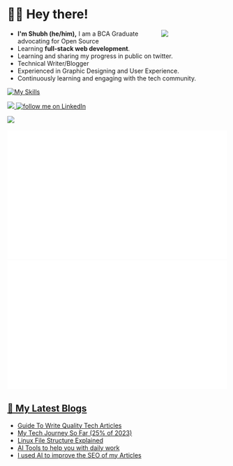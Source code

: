 <!-- This is Header -->
<h1>🙋‍♂️ Hey there! </h1>

<img width="30%" align='right' src="https://i.giphy.com/media/10IEUy0f5V3WLu/giphy.webp">

<!-- Introduction -->
- <b> I'm Shubh (he/him),</b> I am a BCA Graduate advocating for Open Source
- Learning <b>full-stack web development</b>. 
- Learning and sharing my progress in public on twitter.</a>
- Technical Writer/Blogger
- Experienced in Graphic Designing and User Experience.
- Continuously learning and engaging with the tech community.

<!-- My Skills -->
[![My Skills](https://skillicons.dev/icons?i=html,css,tailwind,github,java,js,bash,git,githubactions,figma,linux,netlify,vim,vscode,xd&perline=8)](https://skillicons.dev)

<!-- Socials stats -->
<a href="https://twitter.com/shubhstwt"><img src="https://img.shields.io/badge/follow%20me%20on-twitter-blue?style=flat&logo=twitter"> [![follow me on LinkedIn](https://img.shields.io/badge/follow%20me%20on-linkedin-blue?style=flat&logo=linkedin)](https://www.linkedin.com/in/shubhsharma19/)
  
<a href="https://ko-fi.com/shubhsharma19"><img src="https://img.shields.io/badge/buy%20me%20a-coffee-orange?style=flat&logo=ko-fi">
  
![Shubh's Stats](https://raw.githubusercontent.com/shubhsharma19/github-stats/master/generated/overview.svg#gh-dark-mode-only)
![Shubh's Stats](https://raw.githubusercontent.com/shubhsharma19/github-stats/master/generated/languages.svg#gh-dark-mode-only)
  
<!-- My blogs -->
## 📕 My Latest Blogs
<!-- BLOG-POST-LIST:START -->
- [Guide To Write Quality Tech Articles](https://shubhsharma19.hashnode.dev/guide-to-write-quality-tech-articles)
- [My Tech Journey So Far &lpar;25% of 2023&rpar;](https://shubhsharma19.hashnode.dev/my-tech-journey-so-far)
- [Linux File Structure Explained](https://shubhsharma19.hashnode.dev/linux-file-structure-explained)
- [AI Tools to help you with daily work](https://shubhsharma19.hashnode.dev/ai-tools-to-help-you-with-daily-work)
- [I used AI to improve the SEO of my Articles](https://shubhsharma19.hashnode.dev/i-used-ai-to-improve-the-seo-of-my-articles)
<!-- BLOG-POST-LIST:END -->
